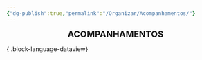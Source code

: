 ```yaml
---
{"dg-publish":true,"permalink":"/Organizar/Acompanhamentos/"}
---
```


<div style="text-align: center;"> <span style="font-size: 20px;"><b>ACOMPANHAMENTOS</b></span> </div>


{ .block-language-dataview}
